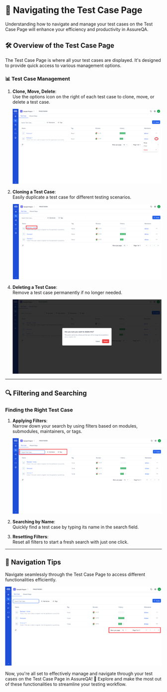 # 🚀 Navigating the Test Case Page

Understanding how to navigate and manage your test cases on the Test Case Page will enhance your efficiency and productivity in AssureQA.

## 🛠️ Overview of the Test Case Page

The Test Case Page is where all your test cases are displayed. It's designed to provide quick access to various management options.

### 📊 Test Case Management

1. **Clone, Move, Delete**:  
   Use the options icon on the right of each test case to clone, move, or delete a test case.

   ![Manage Test Cases](./TestcaseImages/dots.png)

2. **Cloning a Test Case**:  
   Easily duplicate a test case for different testing scenarios.

   ![Cloning](./TestcaseImages/cln.png)

<!-- 

3. **Moving a Test Case**:  
   Relocate a test case to another module or sub-module as needed.

   ![Moving](./TestcaseImages/4.Move%20Test%20Case.png)

-->

4. **Deleting a Test Case**:  
   Remove a test case permanently if no longer needed.

   ![Deleting](./TestcaseImages/5.Delete%20TestCase.png)

---

## 🔍 Filtering and Searching

### Finding the Right Test Case

1. **Applying Filters**:  
   Narrow down your search by using filters based on modules, submodules, maintainers, or tags.

   ![Filters](./TestcaseImages/Na1.png)

2. **Searching by Name**:  
   Quickly find a test case by typing its name in the search field.

3. **Resetting Filters**:  
   Reset all filters to start a fresh search with just one click.

---

## 🧭 Navigation Tips

Navigate seamlessly through the Test Case Page to access different functionalities efficiently.

![Navigation](./TestcaseImages/Na.png)

Now, you're all set to effectively manage and navigate through your test cases on the Test Case Page in AssureQA! 🎉 Explore and make the most out of these functionalities to streamline your testing workflow.
